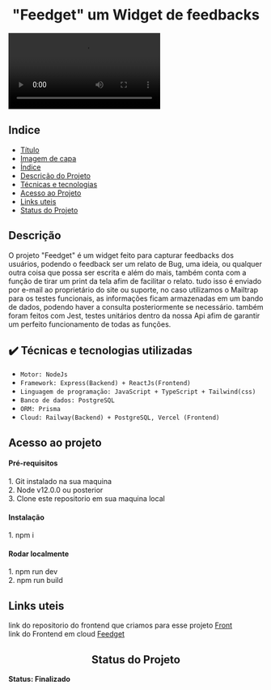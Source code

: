 <h1 align="center"> "Feedget" um Widget de feedbacks </h1>

![Logo e nome: widget feedbacks](https://i.imgur.com/sOOyjwH.jpgv)

<h2> Indice </h2>

* [Título](#Título)
* [Imagem de capa](#Imagem-de-capa)
* [Índice](#índice)
* [Descrição do Projeto](#descrição-do-projeto)
* [Técnicas e tecnologias](#Técnias-e-tecnologias)
* [Acesso ao Projeto](#Acesso-ao-projeto)
* [Links uteis](#Links-uteis)
* [Status do Projeto](#Status-do-projeto)

<h2> Descrição </h2>

O projeto "Feedget" é um widget feito para capturar feedbacks dos usuários, podendo o feedback ser um relato de Bug, uma ideia, ou qualquer outra coisa que possa ser escrita e além do mais, também conta com a função de tirar um print da tela afim de facilitar o relato. tudo isso é enviado por e-mail ao proprietário do site ou suporte, no caso utilizamos o Mailtrap para os testes funcionais, as informações ficam armazenadas em um bando de dados, podendo haver a consulta posteriormente se necessário. também foram feitos com Jest, testes unitários dentro da nossa Api afim de garantir um perfeito funcionamento de todas as funções.



<h2> ✔️ Técnicas e tecnologias utilizadas </h2>

- ``Motor: NodeJs``
- ``Framework: Express(Backend) + ReactJs(Frontend)``
- ``Linguagem de programação: JavaScript + TypeScript + Tailwind(css)``
- ``Banco de dados: PostgreSQL``
- ``ORM: Prisma``
- ``Cloud: Railway(Backend) + PostgreSQL, Vercel (Frontend)``

<h2> Acesso ao projeto </h2>

<h4> Pré-requisitos </h4>
1. Git instalado na sua maquina<br>
2. Node v12.0.0 ou posterior<br>
3. Clone este repositorio em sua maquina local
<h4> Instalação </h4>
1. npm i 
<h4> Rodar localmente </h4>
1. npm run dev<br>
2. npm run build    


<h2> Links uteis </h2>

link do repositorio do frontend que criamos para esse projeto [Front](https://github.com/DanielBento-source/nlw-return-Client)<br>
link do Frontend em cloud [Feedget](https://nlw-return-client.vercel.app/)<br>

<h2 align="center"> Status do Projeto </h2>
<b>Status: Finalizado<b>
